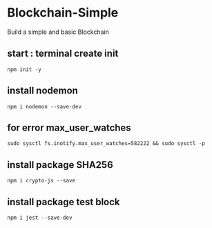 # Blockchain-Simple
Build a simple and basic Blockchain


start : terminal create init
----
```
npm init -y
```
install nodemon
---
```
npm i nodemon --save-dev
```
for error max_user_watches 
----
```
sudo sysctl fs.inotify.max_user_watches=582222 && sudo sysctl -p
```
install package SHA256
---
```
npm i crypto-js --save
```
install package test block
-----
```
npm i jest --save-dev
```
